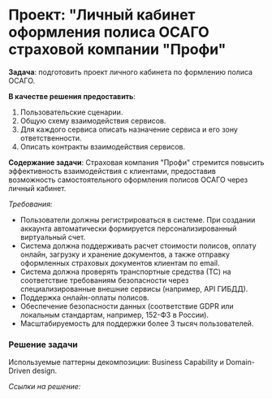 # Проект: "Личный кабинет оформления полиса ОСАГО страховой компании "Профи"

**Задача**: подготовить проект личного кабинета по формлению полиса ОСАГО.

**В качестве решения предоставить**:
1. Пользовательские сценарии.
2. Общую схему взаимодействия сервисов.
3. Для каждого сервиса описать назначение сервиса и его зону ответственности.
4. Описать контракты взаимодействия сервисов.

**Содержание задачи**:
Страховая компания "Профи" стремится повысить эффективность взаимодействия с клиентами, предоставив возможность самостоятельного оформления полисов ОСАГО через личный кабинет. 

*Требования:*
  - Пользователи должны регистрироваться в системе. При создании аккаунта автоматически формируется персонализированный виртуальный счет.
  - Система должна поддерживать расчет стоимости полисов, оплату онлайн, загрузку и хранение документов, а также отправку оформленных страховых документов клиентам по email.
  - Система должна проверять транспортные средства (ТС) на соответствие требованиям безопасности через специализированные внешние сервисы (например, API ГИБДД).
  - Поддержка онлайн-оплаты полисов.
  - Обеспечение безопасности данных (соответствие GDPR или локальным стандартам, например, 152-ФЗ в России).
  - Масштабируемость для поддержки более 3 тысяч пользователей.

### Решение задачи

Используемые паттерны декомпозиции: Business Capability и Domain-Driven design.

*Ссылки на решение:*


